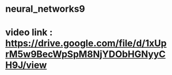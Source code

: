 # neural_networks9
# video link : https://drive.google.com/file/d/1xUprM5w9BecWpSpM8NjYDObHGNyyCH9J/view
